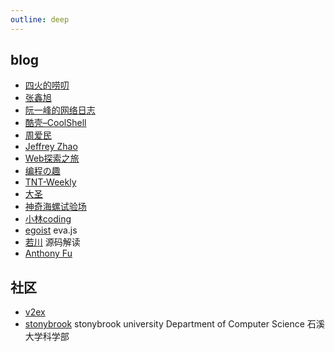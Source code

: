 ```yaml
---
outline: deep
---
```

## blog
- [四火的唠叨](https://www.raychase.net/allarticles)
- [张鑫旭](https://www.zhangxinxu.com/wordpress/)
- [阮一峰的网络日志](https://www.ruanyifeng.com/blog/archives.html)
- [酷壳–CoolShell](https://coolshell.cn/)
- [周爱民](https://blog.csdn.net/aimingoo)
- [Jeffrey Zhao](http://blog.zhaojie.me/)
- [Web探索之旅](https://www.jianshu.com/nb/4686146)
- [编程の趣](https://www.tangshuang.net/code)
- [TNT-Weekly](https://github.com/tnfe/TNT-Weekly/tree/master)
- [大圣](https://shengxinjing.cn/)
- [神奇海螺试验场](https://lab.magiconch.com/)
- [小林coding](https://xiaolincoding.com/)
- [egoist](https://egoist.dev/) eva.js
- [若川](https://juejin.cn/user/1415826704971918/posts) 源码解读
- [Anthony Fu](https://antfu.me/)

## 社区
- [v2ex](https://www.v2ex.com/)
- [stonybrook](https://www.cs.stonybrook.edu/) stonybrook university Department of Computer Science 石溪大学科学部

